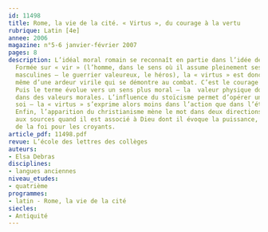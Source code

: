 ```yaml
---
id: 11498
title: Rome, la vie de la cité. « Virtus », du courage à la vertu
rubrique: Latin [4e]
annee: 2006
magazine: n°5-6 janvier-février 2007
pages: 8
description: L’idéal moral romain se reconnaît en partie dans l’idée de « virtus ».
  Formée sur « vir » (l’homme, dans le sens où il assume pleinement ses responsabilités
  masculines – le guerrier valeureux, le héros), la « virtus » est donc d’abord l’expression
  même d’une ardeur virile qui se démontre au combat. C’est le courage face au danger.
  Puis le terme évolue vers un sens plus moral – la  valeur physique doit s’incarner
  dans des valeurs morales. L’influence du stoïcisme permet d’opérer un retour sur
  soi – la « virtus » s’exprime alors moins dans l’action que dans l’étude et la réflexion.
  Enfin, l’apparition du christianisme mène le mot dans deux directions – un retour
  aux sources quand il est associé à Dieu dont il évoque la puissance, et un pilier
  de la foi pour les croyants.
article_pdf: 11498.pdf
revue: L’école des lettres des collèges
auteurs:
- Elsa Debras
disciplines:
- langues anciennes
niveau_etudes:
- quatrième
programmes:
- latin - Rome, la vie de la cité
siecles:
- Antiquité
---
```

